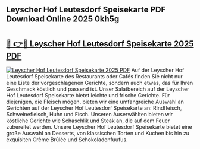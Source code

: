 ## Leyscher Hof Leutesdorf Speisekarte PDF Download Online 2025 0kh5g

# <h2><a href="http://gc7z6o.nevu.top/?p=Leyscher+Hof+Leutesdorf+Speisekarte">🔗 👉🔴 Leyscher Hof Leutesdorf Speisekarte 2025 PDF</a></h2>

[![Leyscher Hof Leutesdorf Speisekarte 2025 PDF](https://i.imgur.com/dBaPXMq.png)](http://gc7z6o.nevu.top/?p=Leyscher+Hof+Leutesdorf+Speisekarte)
Auf der Leyscher Hof Leutesdorf Speisekarte des Restaurants oder Cafés finden Sie nicht nur eine Liste der vorgeschlagenen Gerichte, sondern auch etwas, das für Ihren Geschmack köstlich und passend ist. Unser Salatbereich auf der Leyscher Hof Leutesdorf Speisekarte bietet leichte und frische Gerichte. Für diejenigen, die Fleisch mögen, bieten wir eine umfangreiche Auswahl an Gerichten auf der Leyscher Hof Leutesdorf Speisekarte an: Rindfleisch, Schweinefleisch, Huhn und Fisch. Unseren Auserwählten bieten wir köstliche Gerichte wie Schaschlik und Steak an, die auf dem Feuer zubereitet werden. Unsere Leyscher Hof Leutesdorf Speisekarte bietet eine große Auswahl an Desserts, von klassischen Torten und Kuchen bis hin zu exquisiten Crème Brûlée und Schokoladenfuufus.
